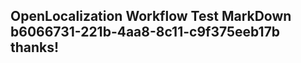 <properties
ms.topic="hero-topic"
ms.test1="hero-topic"
ms.test2="test"/>

## OpenLocalization Workflow Test MarkDown b6066731-221b-4aa8-8c11-c9f375eeb17b thanks!
<!--HONumber=Mar16_HO2-->

